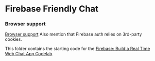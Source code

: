 # Firebase Friendly Chat

### Browser support

[Browser support](https://stackoverflow.com/questions/38152122/does-firebase-cloud-messaging-support-all-major-browsers-or-just-chrome)
Also mention that Firebase auth relies on 3rd-party cookies.


This folder contains the starting code for the [Firebase: Build a Real Time Web Chat App Codelab](https://codelabs.developers.google.com/codelabs/firebase-web/).
